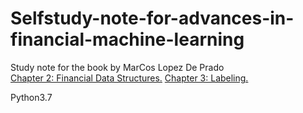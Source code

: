 # Selfstudy-note-for-advances-in-financial-machine-learning  
Study note for the book <Advances in Financial Machine Learning> by MarCos Lopez De Prado  
  [Chapter 2: Financial Data Structures.](chapter_2/)
  [Chapter 3: Labeling.](chapter_3/)
  
  

Python3.7
